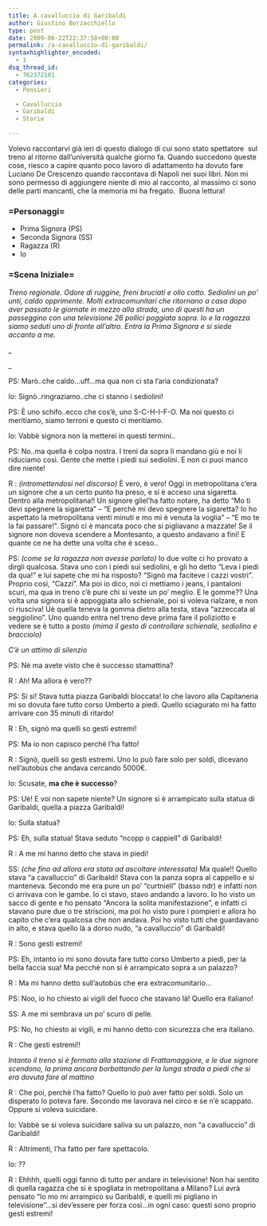 ```yaml
---
title: A cavalluccio di Garibaldi
author: Giustino Borzacchiello
type: post
date: 2009-06-22T22:37:58+00:00
permalink: /a-cavalluccio-di-garibaldi/
syntaxhighlighter_encoded:
  - 1
dsq_thread_id:
  - 762372101
categories:
  - Pensieri

  - Cavalluccio
  - Garibaldi
  - Storie

---
```

Volevo raccontarvi già ieri di questo dialogo di cui sono stato spettatore  sul treno al ritorno dall&#8217;università qualche giorno fa. Quando succedono queste cose, riesco a capire quanto poco lavoro di adattamento ha dovuto fare Luciano De Crescenzo quando raccontava di Napoli nei suoi libri. Non mi sono permesso di aggiungere niente di mio al racconto, al massimo ci sono delle parti mancanti, che la memoria mi ha fregato.  Buona lettura!

### =Personaggi=

  * Prima Signora (PS)
  * Seconda Signora (SS)
  * Ragazza (R)
  * Io

### =Scena Iniziale=

_Treno regionale. Odore di ruggine, freni bruciati e olio cotto. Sediolini un po&#8217; unti, caldo opprimente. Molti extracomunitari che ritornano a casa dopo aver passato le giornate in mezzo alla strada, uno di questi ha un passeggino con una televisione 26 pollici poggiata sopra. Io e la ragazza siamo seduti uno di fronte all&#8217;altro. Entra la Prima Signora e si siede accanto a me._

_<!--more-->

  
_ 

PS: Marò..che caldo&#8230;uff&#8230;ma qua non ci sta l&#8217;aria condizionata?

Io: Signò..ringraziamo..che ci stanno i sediolini!

PS: È uno schifo..ecco che cos&#8217;è, uno S-C-H-I-F-O. Ma noi questo ci meritiamo, siamo terroni e questo ci meritiamo.

Io: Vabbè signora non la metterei in questi termini..

PS: No..ma quella è colpa nostra. I treni da sopra li mandano giù e noi li riduciamo così. Gente che mette i piedi sui sediolini. E non ci puoi manco dire niente!

R : _(intromettendosi nel discorso)_ È vero, è vero! Oggi in metropolitana c&#8217;era un signore che a un certo punto ha preso, e si è acceso una sigaretta. Dentro alla metropolitana!! Un signore gliel&#8217;ha fatto notare, ha detto &#8220;Mo ti devi spegnere la sigaretta&#8221; &#8211; &#8220;E perchè mi devo spegnere la sigaretta? Io ho aspettato la metropolitana venti minuti e mo mi è venuta la voglia&#8221; &#8211; &#8220;E mo te la fai passare!&#8221;. Signò ci è mancata poco che si pigliavano a mazzate! Se il signore non doveva scendere a Montesanto, a questo andavano a finì! E quante ce ne ha dette una volta che è sceso..

PS: _(come se la ragazza non avesse parlato)_ Io due volte ci ho provato a dirgli qualcosa. Stava uno con i piedi sui sediolini, e gli ho detto &#8220;Leva i piedi da qua!&#8221; e lui sapete che mi ha risposto? &#8220;Signò ma faciteve i cazzi vostri&#8221;. Proprio così, &#8220;Cazzi&#8221;. Ma poi io dico, noi ci mettiamo i jeans, i pantaloni scuri, ma qua in treno c&#8217;è pure chi si veste un po&#8217; meglio. E le gomme?? Una volta una signora si è appoggiata allo schienale, poi si voleva rialzare, e non ci riusciva! Uè quella teneva la gomma dietro alla testa, stava &#8220;azzeccata al seggiolino&#8221;. Uno quando entra nel treno deve prima fare il poliziotto e vedere se è tutto a posto _(mima il gesto di controllare schienale, sediolino e bracciolo)_

_C&#8217;è un attimo di silenzio_

PS: Nè ma avete visto che è successo stamattina?

R : Ah! Ma allora è vero??

PS: Si si! Stava tutta piazza Garibaldi bloccata! Io che lavoro alla Capitaneria mi so dovuta fare tutto corso Umberto a piedi. Quello sciagurato mi ha fatto arrivare con 35 minuti di ritardo!

R : Eh, signò ma quelli so gesti estremi!

PS: Ma io non capisco perchè l&#8217;ha fatto!

R : Signò, quelli so gesti estremi. Uno lo può fare solo per soldi, dicevano nell&#8217;autobùs che andava cercando 5000€.

Io: Scusate, **ma che è successo**?

PS: Uè! E voi non sapete niente? Un signore si è arrampicato sulla statua di Garibaldi, quella a piazza Garibaldi!

Io: Sulla statua?

PS: Eh, sulla statua! Stava seduto &#8220;ncopp o cappiell&#8221; di Garibaldi!

R : A me mi hanno detto che stava in piedi!

SS: _(che fino ad allora era stata ad ascoltare interessata)_ Ma quale!! Quello stava &#8220;a cavalluccio&#8221; di Garibaldi! Stava con la panza sopra al cappello e si manteneva. Secondo me era pure un po&#8217; &#8220;curtniell&#8221; (basso ndr) e infatti non ci arrivava con le gambe. Io ci stavo, stavo andando a lavoro. Io ho visto un sacco di gente e ho pensato &#8220;Ancora la solita manifestazione&#8221;, e infatti ci stavano pure due o tre striscioni, ma poi ho visto pure i pompieri e allora ho capito che c&#8217;era qualcosa che non andava. Poi ho visto tutti che guardavano in alto, e stava quello là a dorso nudo, &#8220;a cavalluccio&#8221; di Garibaldi!

R : Sono gesti estremi!

PS: Eh, intanto io mi sono dovuta fare tutto corso Umberto a piedi, per la bella faccia sua! Ma pecchè non si è arrampicato sopra a un palazzo?

R : Ma mi hanno detto sull&#8217;autobùs che era extracomunitario&#8230;

PS: Noo, io ho chiesto ai vigili del fuoco che stavano là! Quello era italiano!

SS: A me mi sembrava un po&#8217; scuro di pelle.

PS: No, ho chiesto ai vigili, e mi hanno detto con sicurezza che era italiano.

R : Che gesti estremi!!

_Intanto il treno si è fermato alla stazione di Frattamaggiore, e le due signore scendono, la prima ancora borbottando per la lunga strada a piedi che si era dovuta fare al mattino_

R : Che poi, perchè l&#8217;ha fatto? Quello lo può aver fatto per soldi. Solo un disperato lo poteva fare. Secondo me lavorava nel circo e se n&#8217;è scappato. Oppure si voleva suicidare.

Io: Vabbè se si voleva suicidare saliva su un palazzo, non &#8220;a cavalluccio&#8221; di Garibaldi!

R : Altrimenti, l&#8217;ha fatto per fare spettacolo.

Io: ??

R : Ehhhh, quelli oggi fanno di tutto per andare in televisione! Non hai sentito di quella ragazza che si è spogliata in metropolitana a Milano? Lui avrà pensato &#8220;Io mo mi arrampico su Garibaldi, e quelli mi pigliano in televisione&#8221;&#8230;si dev&#8217;essere per forza così&#8230;in ogni caso: questi sono proprio gesti estremi!